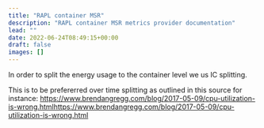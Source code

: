 ```yaml
---
title: "RAPL container MSR"
description: "RAPL container MSR metrics provider documentation"
lead: ""
date: 2022-06-24T08:49:15+00:00
draft: false
images: []
---
```


In order to split the energy usage to the container level we us IC splitting.

This is to be prefererred over time splitting as outlined in this source for instance:
https://www.brendangregg.com/blog/2017-05-09/cpu-utilization-is-wrong.htmlhttps://www.brendangregg.com/blog/2017-05-09/cpu-utilization-is-wrong.html